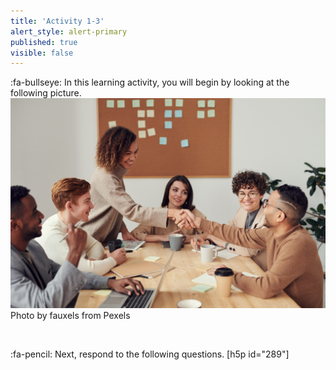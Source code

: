 ```yaml
---
title: 'Activity 1-3'
alert_style: alert-primary
published: true
visible: false
---
```


:fa-bullseye: In this learning activity, you will begin by looking at the following picture.
![](Activity1-3.jpg)
Photo by fauxels from Pexels

<p>&nbsp;</p>

:fa-pencil: Next, respond to the following questions.
[h5p id="289"]
